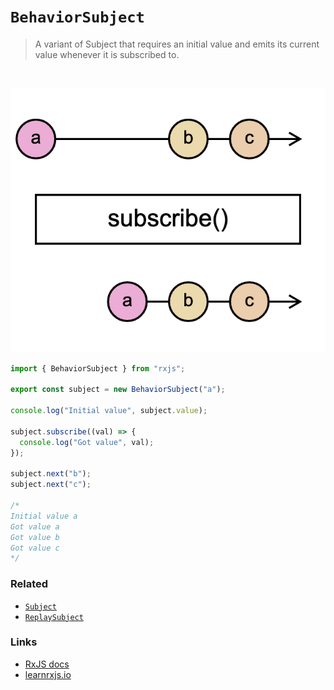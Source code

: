 # `BehaviorSubject`

> A variant of Subject that requires an initial value and emits its current value whenever it is subscribed to.

<br/>

![diagram](diagram.png)

<!--code-snipet-start-->
```ts
import { BehaviorSubject } from "rxjs";

export const subject = new BehaviorSubject("a");

console.log("Initial value", subject.value);

subject.subscribe((val) => {
  console.log("Got value", val);
});

subject.next("b");
subject.next("c");

/*
Initial value a
Got value a
Got value b
Got value c
*/

```
<!--code-snipet-end-->

### Related

- [`Subject`](../Subject/)
- [`ReplaySubject`](../ReplaySubject/)


### Links

- [RxJS docs](https://rxjs.dev/api/index/class/BehaviorSubject)
- [learnrxjs.io](https://www.learnrxjs.io/learn-rxjs/subjects/behaviorsubject)